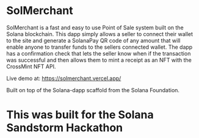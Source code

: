 
# SolMerchant

SolMerchant is a fast and easy to use Point of Sale system built on the Solana blockchain. This dapp simply allows a seller to connect their wallet
to the site and generate a SolanaPay QR code of any amount that will enable anyone to transfer funds to the sellers connected wallet. The dapp has a confirmation check that lets the seller know when if the transaction was successful and then allows them to mint a receipt as an NFT with the CrossMint NFT API. 

Live demo at: https://solmerchant.vercel.app/

Built on top of the Solana-dapp scaffold from the Solana Foundation. 

# This was built for the Solana Sandstorm Hackathon 